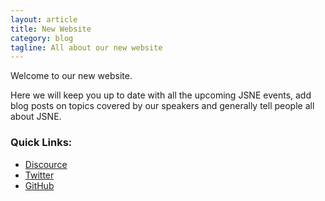```yaml
---
layout: article
title: New Website
category: blog
tagline: All about our new website
---
```


Welcome to our new website.

Here we will keep you up to date with all the upcoming JSNE events, add blog posts on topics covered by our speakers and generally tell people all about JSNE.

### Quick Links:

* [Discource](http://discourse.jsnortheast.co.uk/)
* [Twitter](https://twitter.com/jsnortheast)
* [GitHub](https://github.com/jsnortheast)
